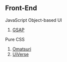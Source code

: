 ## Front-End

JavaScript Object-based UI

1. [GSAP](https://gsap.com/)

Pure CSS

1. [Omatsuri](https://omatsuri.app/)
2. [UiVerse](https://uiverse.io/)
